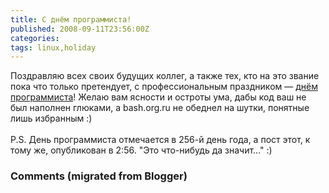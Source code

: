 ```yaml
---
title: С днём программиста!
published: 2008-09-11T23:56:00Z
categories: 
tags: linux,holiday
---
```


Поздравляю всех своих будущих коллег, а также тех, кто на это звание пока что только претендует, с профессиональным праздником &mdash; <a href=http://ru.wikipedia.org/wiki/%D0%94%D0%B5%D0%BD%D1%8C_%D0%BF%D1%80%D0%BE%D0%B3%D1%80%D0%B0%D0%BC%D0%BC%D0%B8%D1%81%D1%82%D0%B0 target="_blank">днём программиста</a>! Желаю вам ясности и остроты ума, дабы код ваш не был наполнен глюками, а bash.org.ru не обеднел на шутки, понятные лишь избранным :)<br /><br />P.S. День программиста отмечается в 256-й день года, а пост этот, к тому же, опубликован в 2:56. "Это что-нибудь да значит..." :)

<h3 id='hakyll-convert-comments-title'>Comments (migrated from Blogger)</h3>


